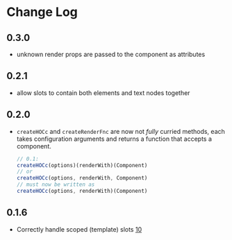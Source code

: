 # Change Log
## 0.3.0
- unknown render props are passed to the component as attributes

## 0.2.1
- allow slots to contain both elements and text nodes together

## 0.2.0
- `createHOCc` and `createRenderFnc` are now not *fully* curried methods, each takes configuration arguments and returns a function that accepts a component.
  ```js
  // 0.1:
  createHOCc(options)(renderWith)(Component)
  // or
  createHOCc(options, renderWith, Component)
  // must now be written as
  createHOCc(options, renderWith)(Component)
  ```

## 0.1.6
- Correctly handle scoped (template) slots [10](https://github.com/jackmellis/vue-hoc/pull/10)
